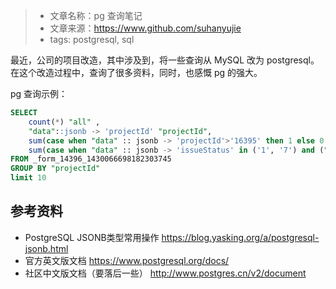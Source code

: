 >* 文章名称：pg 查询笔记
>* 文章来源：https://www.github.com/suhanyujie
>* tags: postgresql, sql

最近，公司的项目改造，其中涉及到，将一些查询从 MySQL 改为 postgresql。在这个改造过程中，查询了很多资料，同时，也感慨 pg 的强大。

pg 查询示例：

```sql
SELECT
	count(*) "all" ,
	"data"::jsonb -> 'projectId' "projectId",
	sum(case when "data" :: jsonb -> 'projectId'>'16395' then 1 else 0 end),
	sum(case when "data" :: jsonb -> 'issueStatus' in ('1', '7') and ("data"::jsonb->> 'createTime')::timestamp > '2021-04-07 17:00:00'::timestamp then 1 else 0 end) "notFinished"
FROM _form_14396_1430066698182303745
GROUP BY "projectId"
limit 10
```

## 参考资料
* PostgreSQL JSONB类型常用操作 https://blog.yasking.org/a/postgresql-jsonb.html
* 官方英文版文档 https://www.postgresql.org/docs/
* 社区中文版文档（要落后一些） http://www.postgres.cn/v2/document

